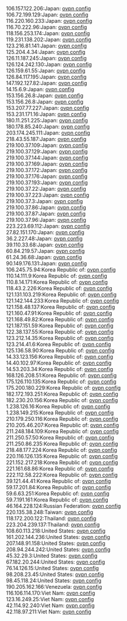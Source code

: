 106.157.122.206:Japan: [ovpn config](vpn/106_157_122_206.ovpn)  
106.72.199.129:Japan: [ovpn config](vpn/106_72_199_129.ovpn)  
116.220.160.233:Japan: [ovpn config](vpn/116_220_160_233.ovpn)  
116.70.222.96:Japan: [ovpn config](vpn/116_70_222_96.ovpn)  
118.156.253.174:Japan: [ovpn config](vpn/118_156_253_174.ovpn)  
119.231.138.202:Japan: [ovpn config](vpn/119_231_138_202.ovpn)  
123.216.81.141:Japan: [ovpn config](vpn/123_216_81_141.ovpn)  
125.204.4.34:Japan: [ovpn config](vpn/125_204_4_34.ovpn)  
126.11.187.245:Japan: [ovpn config](vpn/126_11_187_245.ovpn)  
126.124.242.130:Japan: [ovpn config](vpn/126_124_242_130.ovpn)  
126.159.61.55:Japan: [ovpn config](vpn/126_159_61_55.ovpn)  
126.84.117.195:Japan: [ovpn config](vpn/126_84_117_195.ovpn)  
147.192.127.82:Japan: [ovpn config](vpn/147_192_127_82.ovpn)  
14.15.6.9:Japan: [ovpn config](vpn/14_15_6_9.ovpn)  
153.156.26.8:Japan: [ovpn config](vpn/153_156_26_8.ovpn)  
153.156.26.8:Japan: [ovpn config](vpn/153_156_26_8.ovpn)  
153.207.77.227:Japan: [ovpn config](vpn/153_207_77_227.ovpn)  
153.231.171.16:Japan: [ovpn config](vpn/153_231_171_16.ovpn)  
180.11.251.225:Japan: [ovpn config](vpn/180_11_251_225.ovpn)  
180.178.85.240:Japan: [ovpn config](vpn/180_178_85_240.ovpn)  
203.174.245.111:Japan: [ovpn config](vpn/203_174_245_111.ovpn)  
218.43.55.187:Japan: [ovpn config](vpn/218_43_55_187.ovpn)  
219.100.37.109:Japan: [ovpn config](vpn/219_100_37_109.ovpn)  
219.100.37.129:Japan: [ovpn config](vpn/219_100_37_129.ovpn)  
219.100.37.144:Japan: [ovpn config](vpn/219_100_37_144.ovpn)  
219.100.37.169:Japan: [ovpn config](vpn/219_100_37_169.ovpn)  
219.100.37.172:Japan: [ovpn config](vpn/219_100_37_172.ovpn)  
219.100.37.176:Japan: [ovpn config](vpn/219_100_37_176.ovpn)  
219.100.37.193:Japan: [ovpn config](vpn/219_100_37_193.ovpn)  
219.100.37.22:Japan: [ovpn config](vpn/219_100_37_22.ovpn)  
219.100.37.223:Japan: [ovpn config](vpn/219_100_37_223.ovpn)  
219.100.37.3:Japan: [ovpn config](vpn/219_100_37_3.ovpn)  
219.100.37.86:Japan: [ovpn config](vpn/219_100_37_86.ovpn)  
219.100.37.87:Japan: [ovpn config](vpn/219_100_37_87.ovpn)  
219.100.37.96:Japan: [ovpn config](vpn/219_100_37_96.ovpn)  
223.223.69.112:Japan: [ovpn config](vpn/223_223_69_112.ovpn)  
27.82.151.170:Japan: [ovpn config](vpn/27_82_151_170.ovpn)  
36.2.227.48:Japan: [ovpn config](vpn/36_2_227_48.ovpn)  
39.110.33.68:Japan: [ovpn config](vpn/39_110_33_68.ovpn)  
60.84.219.57:Japan: [ovpn config](vpn/60_84_219_57.ovpn)  
61.24.36.68:Japan: [ovpn config](vpn/61_24_36_68.ovpn)  
90.149.176.131:Japan: [ovpn config](vpn/90_149_176_131.ovpn)  
106.245.75.94:Korea Republic of: [ovpn config](vpn/106_245_75_94.ovpn)  
110.14.111.9:Korea Republic of: [ovpn config](vpn/110_14_111_9.ovpn)  
110.8.14.171:Korea Republic of: [ovpn config](vpn/110_8_14_171.ovpn)  
118.43.2.226:Korea Republic of: [ovpn config](vpn/118_43_2_226.ovpn)  
121.131.103.219:Korea Republic of: [ovpn config](vpn/121_131_103_219.ovpn)  
121.142.144.233:Korea Republic of: [ovpn config](vpn/121_142_144_233.ovpn)  
121.158.48.137:Korea Republic of: [ovpn config](vpn/121_158_48_137.ovpn)  
121.160.47.91:Korea Republic of: [ovpn config](vpn/121_160_47_91.ovpn)  
121.168.49.82:Korea Republic of: [ovpn config](vpn/121_168_49_82.ovpn)  
121.187.151.59:Korea Republic of: [ovpn config](vpn/121_187_151_59.ovpn)  
122.38.137.55:Korea Republic of: [ovpn config](vpn/122_38_137_55.ovpn)  
123.212.14.35:Korea Republic of: [ovpn config](vpn/123_212_14_35.ovpn)  
123.214.41.6:Korea Republic of: [ovpn config](vpn/123_214_41_6.ovpn)  
125.136.58.90:Korea Republic of: [ovpn config](vpn/125_136_58_90.ovpn)  
14.33.123.156:Korea Republic of: [ovpn config](vpn/14_33_123_156.ovpn)  
14.40.102.97:Korea Republic of: [ovpn config](vpn/14_40_102_97.ovpn)  
14.53.203.34:Korea Republic of: [ovpn config](vpn/14_53_203_34.ovpn)  
168.126.208.51:Korea Republic of: [ovpn config](vpn/168_126_208_51.ovpn)  
175.126.110.135:Korea Republic of: [ovpn config](vpn/175_126_110_135.ovpn)  
175.200.180.229:Korea Republic of: [ovpn config](vpn/175_200_180_229.ovpn)  
182.172.193.251:Korea Republic of: [ovpn config](vpn/182_172_193_251.ovpn)  
182.230.20.156:Korea Republic of: [ovpn config](vpn/182_230_20_156.ovpn)  
1.238.126.16:Korea Republic of: [ovpn config](vpn/1_238_126_16.ovpn)  
1.238.149.215:Korea Republic of: [ovpn config](vpn/1_238_149_215.ovpn)  
210.179.250.116:Korea Republic of: [ovpn config](vpn/210_179_250_116.ovpn)  
210.205.46.207:Korea Republic of: [ovpn config](vpn/210_205_46_207.ovpn)  
211.248.184.109:Korea Republic of: [ovpn config](vpn/211_248_184_109.ovpn)  
211.250.57.50:Korea Republic of: [ovpn config](vpn/211_250_57_50.ovpn)  
211.250.86.235:Korea Republic of: [ovpn config](vpn/211_250_86_235.ovpn)  
218.48.177.224:Korea Republic of: [ovpn config](vpn/218_48_177_224.ovpn)  
220.116.126.135:Korea Republic of: [ovpn config](vpn/220_116_126_135.ovpn)  
221.152.217.218:Korea Republic of: [ovpn config](vpn/221_152_217_218.ovpn)  
221.161.68.86:Korea Republic of: [ovpn config](vpn/221_161_68_86.ovpn)  
222.112.58.222:Korea Republic of: [ovpn config](vpn/222_112_58_222.ovpn)  
39.121.44.41:Korea Republic of: [ovpn config](vpn/39_121_44_41.ovpn)  
59.17.201.84:Korea Republic of: [ovpn config](vpn/59_17_201_84.ovpn)  
59.6.63.251:Korea Republic of: [ovpn config](vpn/59_6_63_251.ovpn)  
59.7.191.161:Korea Republic of: [ovpn config](vpn/59_7_191_161.ovpn)  
46.164.228.124:Russian Federation: [ovpn config](vpn/46_164_228_124.ovpn)  
220.135.38.248:Taiwan: [ovpn config](vpn/220_135_38_248.ovpn)  
118.172.200.122:Thailand: [ovpn config](vpn/118_172_200_122.ovpn)  
223.204.239.137:Thailand: [ovpn config](vpn/223_204_239_137.ovpn)  
108.60.113.218:United States: [ovpn config](vpn/108_60_113_218.ovpn)  
161.202.144.236:United States: [ovpn config](vpn/161_202_144_236.ovpn)  
207.148.91.158:United States: [ovpn config](vpn/207_148_91_158.ovpn)  
208.94.244.242:United States: [ovpn config](vpn/208_94_244_242.ovpn)  
45.32.29.3:United States: [ovpn config](vpn/45_32_29_3.ovpn)  
67.182.20.244:United States: [ovpn config](vpn/67_182_20_244.ovpn)  
76.14.126.15:United States: [ovpn config](vpn/76_14_126_15.ovpn)  
98.208.23.45:United States: [ovpn config](vpn/98_208_23_45.ovpn)  
98.45.118.24:United States: [ovpn config](vpn/98_45_118_24.ovpn)  
190.205.162.166:Venezuela: [ovpn config](vpn/190_205_162_166.ovpn)  
116.106.114.170:Viet Nam: [ovpn config](vpn/116_106_114_170.ovpn)  
123.16.249.25:Viet Nam: [ovpn config](vpn/123_16_249_25.ovpn)  
42.114.92.240:Viet Nam: [ovpn config](vpn/42_114_92_240.ovpn)  
42.118.97.211:Viet Nam: [ovpn config](vpn/42_118_97_211.ovpn)  
